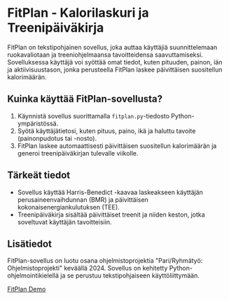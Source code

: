 # FitPlan - Kalorilaskuri ja Treenipäiväkirja

FitPlan on tekstipohjainen sovellus, joka auttaa käyttäjiä suunnittelemaan ruokavaliotaan ja treeniohjelmaansa tavoitteidensa saavuttamiseksi. Sovelluksessa käyttäjä voi syöttää omat tiedot, kuten pituuden, painon, iän ja aktiivisuustason, jonka perusteella FitPlan laskee päivittäisen suositellun kalorimäärän.

## Kuinka käyttää FitPlan-sovellusta? 

1. Käynnistä sovellus suorittamalla `fitplan.py`-tiedosto Python-ympäristössä.
2. Syötä käyttäjätietosi, kuten pituus, paino, ikä ja haluttu tavoite (painonpudotus tai -nosto).
3. FitPlan laskee automaattisesti päivittäisen suositellun kalorimäärän ja generoi treenipäiväkirjan tulevalle viikolle.

## Tärkeät tiedot

- Sovellus käyttää Harris-Benedict -kaavaa laskeakseen käyttäjän perusaineenvaihdunnan (BMR) ja päivittäisen kokonaisenergiankulutuksen (TEE).
- Treenipäiväkirja sisältää päivittäiset treenit ja niiden keston, jotka soveltuvat käyttäjän tavoitteisiin.

## Lisätiedot

FitPlan-sovellus on luotu osana ohjelmistoprojektia "Pari/Ryhmätyö: Ohjelmistoprojekti" keväällä 2024. Sovellus on kehitetty Python-ohjelmointikielellä ja se perustuu tekstipohjaiseen käyttöliittymään.

[FitPlan Demo](https://www.youtube.com/watch?v=8Od1QQrTFG0)
